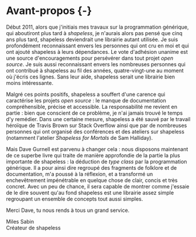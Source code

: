 # Avant-propos {-}

Début 2011, alors que j'initiais mes travaux sur la programmation générique, qui aboutiront plus tard à *shapeless*,
je n'aurais alors pas pensé que cinq ans plus tard, shapeless deviendrait
une librairie autant utilisée. Je suis profondément reconnaissant
envers les personnes qui ont cru en moi et qui ont ajouté shapeless à leurs dépendances.
Le vote d'adhésion unanime est une source d'encouragements
pour persévérer dans tout projet *open source*.
Je suis aussi reconnaissant envers les nombreuses personnes
qui ont contribué à shapeless au fil des années,
quatre-vingt-une au moment où j'écris ces lignes.
Sans leur aide, shapeless serait une librairie bien moins intéressante.

Malgré ces points positifs, shapeless a souffert d'une carence qui caractérise
les projets *open source* : le manque de documentation compréhensible,
précise et accessible. La responsabilité me revient en partie :
bien que conscient de ce problème, je n'ai jamais trouvé le
temps d'y remédier.
Dans une certaine mesure, shapeless a été sauvé par le travail
héroïque de Travis Brown sur Stack Overflow ainsi que par de nombreuses
personnes qui ont organisé des conférences et des ateliers sur shapeless
(notamment l'atelier
*Shapeless for Mortals* de Sam Halliday).

Mais Dave Gurnell est parvenu à changer cela : nous disposons maintenant de ce
superbe livre qui traite de manière approfondie de la partie la plus
importante de shapeless :
la déduction de *type class* par la programmation générique.
Il a pour ainsi dire regroupé des fragments de folklore et de documentation,
m'a poussé à la réflexion,
et a transformé un enchevêtrement impénétrable en quelque chose de clair,
concis et très concret. Avec un peu de chance, il sera capable
de montrer comme j'essaie de le dire souvent qu'au fond shapeless est
une librairie assez simple regroupant un ensemble de concepts tout aussi simples.

Merci Dave, tu nous rends à tous un grand service.

Miles Sabin\
Créateur de shapeless
